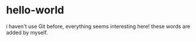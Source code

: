 # hello-world
i haven't use Git before, everything seems interesting here!
these words are added by myself.
